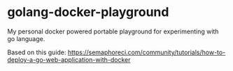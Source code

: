 # golang-docker-playground
My personal docker powered portable playground for experimenting with go language.

Based on this guide:
https://semaphoreci.com/community/tutorials/how-to-deploy-a-go-web-application-with-docker
